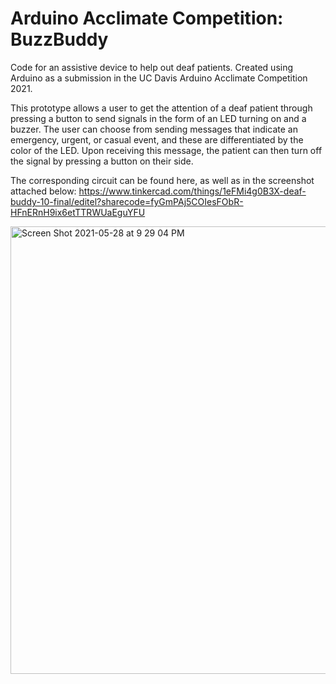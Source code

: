 # Arduino Acclimate Competition: BuzzBuddy
Code for an assistive device to help out deaf patients. Created using Arduino as a submission in the UC Davis Arduino Acclimate Competition 2021. 

This prototype allows a user to get the attention of a deaf patient through pressing a button to send signals in the form of an LED turning on and a buzzer. The user can choose from sending messages that indicate an emergency, urgent, or casual event, and these are differentiated by the color of the LED. Upon receiving this message, the patient can then turn off the signal by pressing a button on their side.

The corresponding circuit can be found here, as well as in the screenshot attached below: https://www.tinkercad.com/things/1eFMi4g0B3X-deaf-buddy-10-final/editel?sharecode=fyGmPAj5COIesFObR-HFnERnH9ix6etTTRWUaEguYFU

<img width="716" alt="Screen Shot 2021-05-28 at 9 29 04 PM" src="https://user-images.githubusercontent.com/58715683/120057891-bc31aa00-bffb-11eb-8140-299e9e7fe8dd.png">
